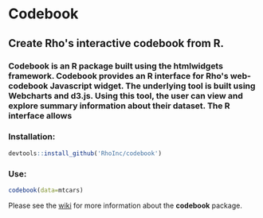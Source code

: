 # Codebook

## Create Rho's interactive codebook from R.

### Codebook is an R package built using the htmlwidgets framework.  Codebook provides an R interface for Rho's **web-codebook** Javascript widget. The underlying tool is built using Webcharts and d3.js. Using this tool, the user can view and explore summary information about their dataset.  The R interface allows 

### Installation:

```r
devtools::install_github('RhoInc/codebook')
```

### Use:
```r
codebook(data=mtcars)
```

Please see the [wiki](https://github.com/RhoInc/codebook/wiki) for more information about the **codebook** package.
